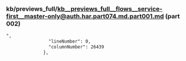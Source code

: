 ### kb/previews_full/kb__previews_full__flows__service-first__master-only@auth.har.part074.md.part001.md (part 002)

```md
",
                "lineNumber": 0,
                "columnNumber": 26439
              },
  
```

```
